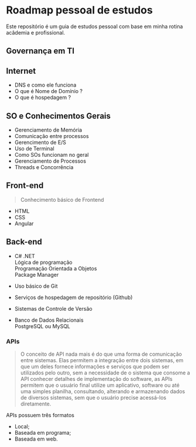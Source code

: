 # Roadmap pessoal de estudos

Este repositório é um guia de estudos pessoal com base em minha rotina acâdemia e profissional.

## Governança em TI

## Internet

- DNS e como ele funciona
- O que é Nome de Domínio ?
- O que é hospedagem ?

## SO e Conhecimentos Gerais

- Gerenciamento de Memória
- Comunicação entre processos
- Gerencimento de E/S
- Uso de Terminal
- Como SOs funcionam no geral
- Gerenciamento de Processos
- Threads e Concorrência

## Front-end
> Conhecimento básico de Frontend

- HTML
- CSS
- Angular

## Back-end 
- C# .NET<br>
  Lógica de programação<br>
  Programação Orientada a Objetos<br>
  Package Manager<br>
  
- Uso básico de Git
- Serviços de hospedagem de repositório (Github)
- Sistemas de Controle de Versão
- Banco de Dados Relacionais<br>
   PostgreSQL ou MySQL
   
### APIs
> O conceito de API nada mais é do que uma forma de comunicação entre sistemas. Elas permitem a integração entre dois sistemas, em que um deles fornece informações e serviços que podem ser utilizados pelo outro, sem a necessidade de o sistema que consome a API conhecer detalhes de implementação do software, as APIs permitem que o usuário final utilize um aplicativo, software ou até uma simples planilha, consultando, alterando e armazenando dados de diversos sistemas, sem que o usuário precise acessá-los diretamente.

APIs possuem três formatos

- Local;
- Baseada em programa;
- Baseada em web.
